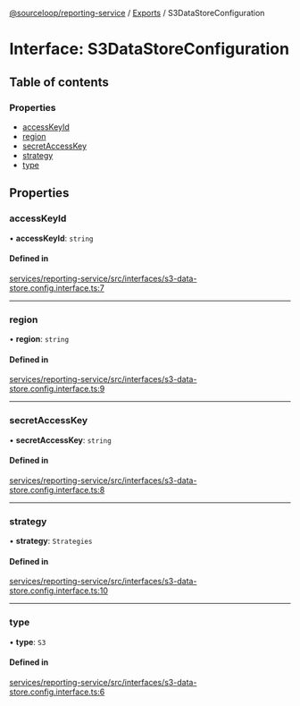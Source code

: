 [@sourceloop/reporting-service](../README.md) / [Exports](../modules.md) / S3DataStoreConfiguration

# Interface: S3DataStoreConfiguration

## Table of contents

### Properties

- [accessKeyId](S3DataStoreConfiguration.md#accesskeyid)
- [region](S3DataStoreConfiguration.md#region)
- [secretAccessKey](S3DataStoreConfiguration.md#secretaccesskey)
- [strategy](S3DataStoreConfiguration.md#strategy)
- [type](S3DataStoreConfiguration.md#type)

## Properties

### accessKeyId

• **accessKeyId**: `string`

#### Defined in

[services/reporting-service/src/interfaces/s3-data-store.config.interface.ts:7](https://github.com/sourcefuse/loopback4-microservice-catalog/blob/93a7f917/services/reporting-service/src/interfaces/s3-data-store.config.interface.ts#L7)

___

### region

• **region**: `string`

#### Defined in

[services/reporting-service/src/interfaces/s3-data-store.config.interface.ts:9](https://github.com/sourcefuse/loopback4-microservice-catalog/blob/93a7f917/services/reporting-service/src/interfaces/s3-data-store.config.interface.ts#L9)

___

### secretAccessKey

• **secretAccessKey**: `string`

#### Defined in

[services/reporting-service/src/interfaces/s3-data-store.config.interface.ts:8](https://github.com/sourcefuse/loopback4-microservice-catalog/blob/93a7f917/services/reporting-service/src/interfaces/s3-data-store.config.interface.ts#L8)

___

### strategy

• **strategy**: `Strategies`

#### Defined in

[services/reporting-service/src/interfaces/s3-data-store.config.interface.ts:10](https://github.com/sourcefuse/loopback4-microservice-catalog/blob/93a7f917/services/reporting-service/src/interfaces/s3-data-store.config.interface.ts#L10)

___

### type

• **type**: `S3`

#### Defined in

[services/reporting-service/src/interfaces/s3-data-store.config.interface.ts:6](https://github.com/sourcefuse/loopback4-microservice-catalog/blob/93a7f917/services/reporting-service/src/interfaces/s3-data-store.config.interface.ts#L6)
